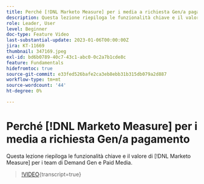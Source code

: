 ```yaml
---
title: Perché [!DNL Marketo Measure] per i media a richiesta Gen/a pagamento
description: Questa lezione riepiloga le funzionalità chiave e il valore di  [!DNL Marketo Measure] per i team di Demand Gen e Paid Media.
role: Leader, User
level: Beginner
doc-type: Feature Video
last-substantial-update: 2023-01-06T00:00:00Z
jira: KT-11669
thumbnail: 347169.jpeg
exl-id: bd6b0789-40c7-43c1-abc0-0c2a7b1cde8c
feature: Fundamentals
hidefromtoc: true
source-git-commit: e33fed526bafe2ca3eb8ebb31b315db079a2d887
workflow-type: tm+mt
source-wordcount: '44'
ht-degree: 0%

---
```


# Perché [!DNL Marketo Measure] per i media a richiesta Gen/a pagamento

Questa lezione riepiloga le funzionalità chiave e il valore di [!DNL Marketo Measure] per i team di Demand Gen e Paid Media.

>[!VIDEO](https://video.tv.adobe.com/v/347169/?learn=on){transcript=true}
